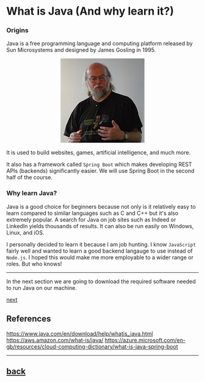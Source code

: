 # What is Java (And why learn it?)

### Origins

Java is a free programming language and computing platform released by Sun Microsystems and designed by James Gosling in 1995.

<div style="text-align: center;" >
    <img src="images/James_Gosling_2008.jpg" alt="James Gosling image from Wikipedea"/>
</div>

It is used to build websites, games, artificial intelligence, and much more.

It also has a framework called `Spring Boot` which makes developing REST APIs (backends) significantly easier. We will use Spring Boot in the second half of the course.

### Why learn Java?

Java is a good choice for beginners because not only is it relatively easy to learn compared to similar languages such as C and C++ but it's also extremely popular. A search for Java on job sites such as Indeed or LinkedIn yields thousands of results. It can also be run easily on Windows, Linux, and iOS.

I personally decided to learn it because I am job hunting. I know `JavaScript` fairly well and wanted to learn a good backend langauge to use instead of `Node.js`. I hoped this would make me more employable to a wider range or roles. But who knows!

---

In the next section we are going to download the required software needed to run Java on our machine.

[next](../setup/README.md)

## References

https://www.java.com/en/download/help/whatis_java.html
https://aws.amazon.com/what-is/java/
https://azure.microsoft.com/en-gb/resources/cloud-computing-dictionary/what-is-java-spring-boot

---

## [back](../README.md)
